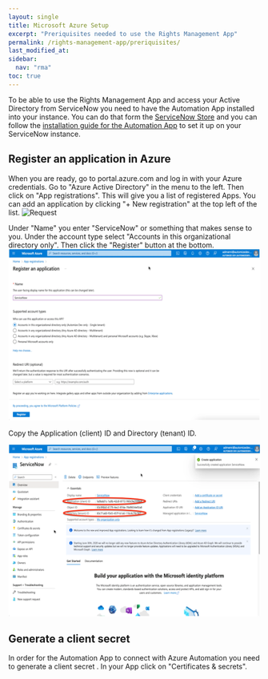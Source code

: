 ```yaml
---
layout: single
title: Microsoft Azure Setup
excerpt: "Preriquisites needed to use the Rights Management App"
permalink: /rights-management-app/preriquisites/
last_modified_at: 
sidebar:
  nav: "rma"
toc: true
---
```


To be able to use the Rights Management App and access your Active Directory from ServiceNow you need to have the Automation App installed into your instance. You can do that form the [ServiceNow Store](https://store.servicenow.com) and you can follow the [installation guide for the Automation App](/automation-app/azure-setup/) to set it up on your ServiceNow instance.

## Register an application in Azure
When you are ready, go to portal.azure.com and log in with your Azure credentials. Go to "Azure Active Directory" in the menu to the left. Then click on "App registrations". This will give you a list of registered Apps. You can add an application by clicking "+ New registration" at the top left of the list.
![Request](/assets/images/aappregistration.webp)

Under "Name" you enter "ServiceNow" or something that makes sense to you. Under the account type select "Accounts in this organizational directory only". Then click the "Register" button at the bottom.
![Request](/assets/images/appregistrationtwo.webp)

Copy the Application (client) ID and Directory (tenant) ID.

![Request](/assets/images/appiddirectoryid.webp)

## Generate a client secret 
In order for the Automation App to connect with Azure Automation you need to generate a client secret . In your App click on "Certificates & secrets".



